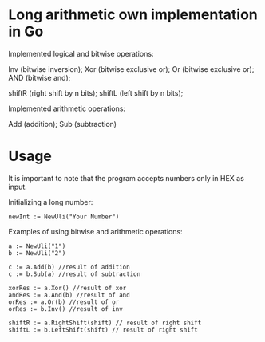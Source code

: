 # Long arithmetic own implementation in Go
Implemented logical and bitwise operations:

Inv (bitwise inversion); Xor (bitwise exclusive or); Or (bitwise exclusive or); AND (bitwise and); 

shiftR (right shift by n bits); shiftL (left shift by n bits);

Implemented arithmetic operations:

Add (addition); Sub (subtraction)

# Usage
It is important to note that the program accepts numbers only in HEX as input.

Initializing a long number:
```golang
newInt := NewUli("Your Number")
```
Examples of using bitwise and arithmetic operations:
```golang
a := NewUli("1")
b := NewUli("2")

c := a.Add(b) //result of addition
c := b.Sub(a) //result of subtraction

xorRes := a.Xor() //result of xor
andRes := a.And(b) //result of and
orRes := a.Or(b) //result of or
orRes := b.Inv() //result of inv

shiftR := a.RightShift(shift) // result of right shift
shiftL := b.LeftShift(shift) // result of right shift

```
